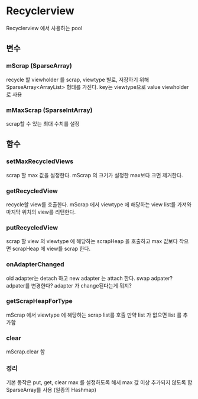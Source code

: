 # Recyclerview
Recyclerview 에서 사용하는 pool

## 변수
### mScrap (SparseArray)
recycle 할 viewholder 를 scrap,
viewtype 별로, 저장하기 위해 SparseArray<ArrayList<ViewHolder>> 형태를 가진다.
key는 viewtype으로 value viewholder로 사용
### mMaxScrap (SparseIntArray)
scrap할 수 있는 최대 수치를 설정

## 함수
### setMaxRecycledViews
scrap 할 max 값을 설정한다.
mScrap 의 크기가 설정한 max보다 크면 제거한다.
### getRecycledView
recycle할 view를 호출한다.
mScrap 에서 viewtype 에 해당하는 view list를 가져와 마지막 위치의 view를 리턴한다.
### putRecycledView
scrap 할 view 의 viewtype 에 해당하는 scrapHeap 을 호출하고 max 값보다 작으면
scrapHeap 에 view를 scrap 한다.
### onAdapterChanged
old adapter는 detach 하고 new adapter 는 attach 한다.
swap adpater? adpater를 변경한다?
adapter 가 change된다는게 뭐지?
### getScrapHeapForType
mScrap 에서 viewtype 에 해당하는 scrap list를 호출
만약 list 가 없으면 list 를 추가함
### clear
mScrap.clear 함

### 정리
기본 동작은 put, get, clear
max 를 설정하도록 해서 max 값 이상 추가되지 않도록 함
SparseArray를 사용 (일종의 Hashmap)
